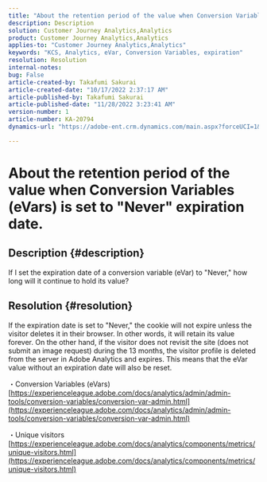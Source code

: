 ```yaml
---
title: "About the retention period of the value when Conversion Variables (eVars) is set to \"Never\" expiration date."
description: Description
solution: Customer Journey Analytics,Analytics
product: Customer Journey Analytics,Analytics
applies-to: "Customer Journey Analytics,Analytics"
keywords: "KCS, Analytics, eVar, Conversion Variables, expiration"
resolution: Resolution
internal-notes: 
bug: False
article-created-by: Takafumi Sakurai
article-created-date: "10/17/2022 2:37:17 AM"
article-published-by: Takafumi Sakurai
article-published-date: "11/28/2022 3:23:41 AM"
version-number: 1
article-number: KA-20794
dynamics-url: "https://adobe-ent.crm.dynamics.com/main.aspx?forceUCI=1&pagetype=entityrecord&etn=knowledgearticle&id=730c1297-c44d-ed11-bba2-000d3a5c1bcc"

---
```

# About the retention period of the value when Conversion Variables (eVars) is set to "Never" expiration date.

## Description {#description}

If I set the expiration date of a conversion variable (eVar) to "Never," how long will it continue to hold its value?

## Resolution {#resolution}


If the expiration date is set to "Never," the cookie will not expire unless the visitor deletes it in their browser. In other words, it will retain its value forever. On the other hand, if the visitor does not revisit the site (does not submit an image request) during the 13 months, the visitor profile is deleted from the server in Adobe Analytics and expires. This means that the eVar value without an expiration date will also be reset.

・Conversion Variables (eVars)
[https://experienceleague.adobe.com/docs/analytics/admin/admin-tools/conversion-variables/conversion-var-admin.html](https://experienceleague.adobe.com/docs/analytics/admin/admin-tools/conversion-variables/conversion-var-admin.html)

・Unique visitors
[https://experienceleague.adobe.com/docs/analytics/components/metrics/unique-visitors.html](https://experienceleague.adobe.com/docs/analytics/components/metrics/unique-visitors.html)

